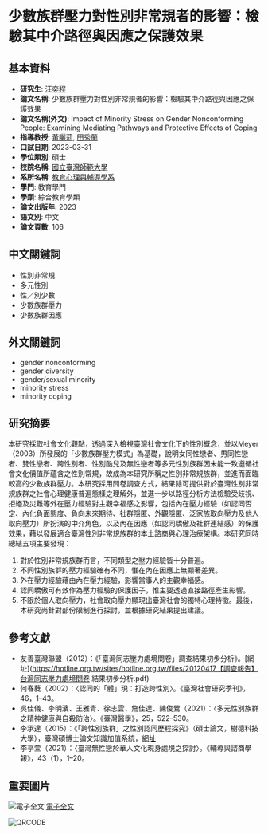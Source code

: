 # 少數族群壓力對性別非常規者的影響：檢驗其中介路徑與因應之保護效果

## 基本資料

- **研究生**: [汪奕程](https://ndltd.ncl.edu.tw/r/about)
- **論文名稱**: 少數族群壓力對性別非常規者的影響：檢驗其中介路徑與因應之保護效果
- **論文名稱(外文)**: Impact of Minority Stress on Gender Nonconforming People: Examining Mediating Pathways and Protective Effects of Coping
- **指導教授**: [黃囇莉](https://ndltd.ncl.edu.tw/r/about), [田秀蘭](https://ndltd.ncl.edu.tw/r/about)
- **口試日期**: 2023-03-31
- **學位類別**: 碩士
- **校院名稱**: [國立臺灣師範大學](https://ndltd.ncl.edu.tw/r/about)
- **系所名稱**: [教育心理與輔導學系](https://ndltd.ncl.edu.tw/r/about)
- **學門**: 教育學門
- **學類**: 綜合教育學類
- **論文出版年**: 2023
- **語文別**: 中文
- **論文頁數**: 106

## 中文關鍵詞
- 性別非常規
- 多元性別
- 性／別少數
- 少數族群壓力
- 少數族群因應

## 外文關鍵詞
- gender nonconforming
- gender diversity
- gender/sexual minority
- minority stress
- minority coping

## 研究摘要
本研究採取社會文化觀點，透過深入檢視臺灣社會文化下的性別概念，並以Meyer（2003）所發展的「少數族群壓力模式」為基礎，說明女同性戀者、男同性戀者、雙性戀者、跨性別者、性別酷兒及無性戀者等多元性別族群因未能一致遵循社會文化價值所蘊含之性別常規，故成為本研究所稱之性別非常規族群，並進而面臨較高的少數族群壓力。本研究採用問卷調查方式，結果除可提供對於臺灣性別非常規族群之社會心理健康普遍態樣之理解外，並進一步以路徑分析方法檢驗受歧視、拒絕及災難等外在壓力經驗對主觀幸福感之影響，包括內在壓力經驗（如認同否定、內化負面態度、負向未來期待、社群隱匿、外觀隱匿、泛家族取向壓力及他人取向壓力）所扮演的中介角色，以及內在因應（如認同驕傲及社群連結感）的保護效果，藉以發展適合臺灣性別非常規族群的本土諮商與心理治療架構。本研究同時總結五項主要發現：
1. 對於性別非常規族群而言，不同類型之壓力經驗皆十分普遍。
2. 不同性別族群的壓力經驗確有不同，惟在內在因應上無顯著差異。
3. 外在壓力經驗藉由內在壓力經驗，影響當事人的主觀幸福感。
4. 認同驕傲可有效作為壓力經驗的保護因子，惟主要透過直接路徑產生影響。
5. 不限於個人取向壓力，社會取向壓力顯現出臺灣社會的獨特心理特徵。最後，本研究尚針對部份限制進行探討，並根據研究結果提出建議。

## 參考文獻
- 友善臺灣聯盟（2012）：《「臺灣同志壓力處境問卷」調查結果初步分析》。[網址](https://hotline.org.tw/sites/hotline.org.tw/files/20120417【調查報告】台灣同志壓力處境問卷 結果初步分析.pdf)
- 何春蕤（2002）：〈認同的「體」現：打造跨性別〉。《臺灣社會研究季刊》，46，1–43。
- 吳佳儀、李明濱、王雅青、徐志雲、詹佳達、陳俊鶯（2021）：〈多元性別族群之精神健康與自殺防治〉。《臺灣醫學》，25，522–530。
- 李承達（2015）：《「跨性別族群」之性別認同歷程探究》（碩士論文，樹德科技大學），臺灣碩博士論文知識加值系統，[網址](https://hdl.handle.net/11296/5mm469)
- 李亭萱（2021）：〈臺灣無性戀於華人文化現身處境之探討〉。《輔導與諮商學報》，43（1），1–20。

## 重要圖片

![電子全文](/gs32/nclcdr//image/book-open.png) [電子全文](#XXX)

![QRCODE](/gs32/nclcdr//qrcode/111NTNU5328025-tw.gif)
